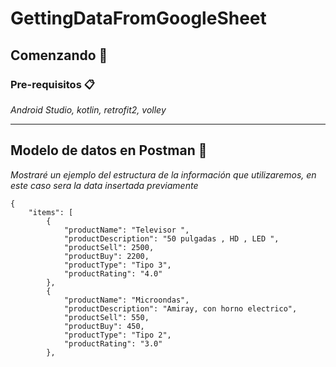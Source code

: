 # GettingDataFromGoogleSheet



## Comenzando 🚀


### Pre-requisitos 📋

_Android Studio, kotlin, retrofit2, volley_

---

<p align="center">
</p>


## Modelo de datos en Postman 📖

_Mostraré un ejemplo del estructura de la información que utilizaremos, en este caso sera la data insertada previamente_

```
{
    "items": [
        {
            "productName": "Televisor ",
            "productDescription": "50 pulgadas , HD , LED ",
            "productSell": 2500,
            "productBuy": 2200,
            "productType": "Tipo 3",
            "productRating": "4.0"
        },
        {
            "productName": "Microondas",
            "productDescription": "Amiray, con horno electrico",
            "productSell": 550,
            "productBuy": 450,
            "productType": "Tipo 2",
            "productRating": "3.0"
        },

```



